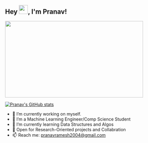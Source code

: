<!--![68747470733a2f2f726973686176616e616e642e6769746875622e696f2f7374617469632f696d616765732f6772656574696e67732e676966](https://user-images.githubusercontent.com/100747886/215262111-8a90642e-e934-4da4-b1a9-7f8b1ede4e75.gif)-->

## Hey <img src="https://github.com/TheDudeThatCode/TheDudeThatCode/blob/master/Assets/Hi.gif" width="29px">, I'm Pranav!


<img src="https://user-images.githubusercontent.com/100747886/215262111-8a90642e-e934-4da4-b1a9-7f8b1ede4e75.gif" width="450" height="250">

[![Pranav's GitHub stats](https://github-readme-stats.vercel.app/api?username=pranav-on-github)](https://github.com/pranav-on-github/github-readme-stats)


- 🔭 I’m currently working on myself.
- 👀 I’m a Machine Learning Engineer/Comp Science Student
- 🌱 I’m currently learning Data Structures and Algos
- 💞️ Open for Research-Oriented projects and Collabration                       
- 📫 Reach me: pranavramesh2004@gmail.com



<!---
pranav-on-github/pranav-on-github is a ✨ special ✨ repository because its `README.md` (this file) appears on your GitHub profile.
You can click the Preview link to take a look at your changes.
--->
